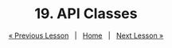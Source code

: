 <h1 align="center">19. API Classes</h1>

<p align="center">
    <a href="https://github.com/SoftUni/Free-Java-Certification-Course/blob/main/lessons/18-Exception-Handling.md">« Previous Lesson</a> &nbsp; | &nbsp; <a href="https://github.com/SoftUni/Free-Java-Certification-Course">Home</a> &nbsp; | &nbsp; <a href="https://github.com/SoftUni/Free-Java-Certification-Course/blob/main/lessons/20-JDK-and-JRE.md">Next Lesson »</a>
</p>